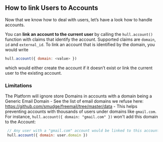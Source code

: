 ## How to link Users to Accounts

Now that we know how to deal with users, let’s have a look how to handle accounts.

You can **link an account to the current user** by calling the `hull.account()` function with claims that identify the account. Supported claims are `domain`, `id` and `external_id`. To link an account that is identified by the domain, you would write

```js
hull.account({ domain: <value> })
```
which would either create the account if it doesn’t exist or link the current user to the existing account.

### Limitations

The Platform will ignore store Domains in accounts with a domain being a Generic Email Domain - See the list of email domains we refuse here: https://github.com/smudge/freemail/tree/master/data  - This helps preventing accounts with thousands of users under domains like `gmail.com`.
For instance, `hull.account({ domain: "gmail.com" })` won't add this domain to the Account:

```js
 // Any user with a "gmail.com" account would be linked to this account
 hull.account({ domain: user.domain })
```
